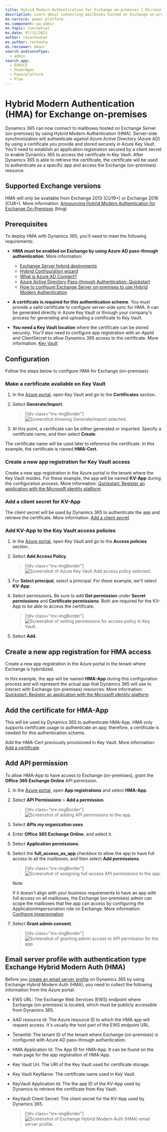```yaml
---
title: Hybrid Modern Authentication for Exchange on-premises | Microsoft Docs
description: Learn about connecting mailboxes hosted on Exchange on-premises Hybrid Modern Authentication to Dynamics 365.
ms.service: power-platform
ms.component: pa-admin
ms.topic: conceptual
ms.date: 07/12/2021
author: revachauhan
ms.author: rechauha
ms.reviewer: mkaur
search.audienceType: 
  - admin
search.app:
  - D365CE
  - PowerApps
  - Powerplatform
  - Flow
---
```


# Hybrid Modern Authentication (HMA) for Exchange on-premises


Dynamics 365 can now connect to mailboxes hosted on Exchange Server (on-premises) by using Hybrid Modern Authentication (HMA). Server-side synchronization will authenticate against Azure Active Directory (Azure AD) by using a certificate you provide and stored securely in Azure Key Vault. You'll need to establish an application registration secured by a client secret to enable Dynamics 365 to access the certificate in Key Vault. After Dynamics 365 is able to retrieve the certificate, the certificate will be used to authenticate as a specific app and access the Exchange (on-premises) resource. 

## Supported Exchange versions

HMA will only be available from Exchange 2013 (CU19+) or Exchange 2016 (CU8+)<!--note from editor: Is it okay that in the post, these CU versions are given for Exchange Server? I'll stop asking now.-->. More information: [Announcing Hybrid Modern Authentication for Exchange On-Premises](https://techcommunity.microsoft.com/t5/exchange-team-blog/announcing-hybrid-modern-authentication-for-exchange-on-premises/ba-p/607476) (blog)

## Prerequisites

To deploy HMA with Dynamics 365, you'll need to meet the following requirements:

- **HMA must be enabled on Exchange by using Azure AD pass-through authentication**. More information:

  - [Exchange Server hybrid deployments](/exchange/exchange-hybrid)
  - [Hybrid Configuration wizard](/exchange/hybrid-configuration-wizard)
  - [What is Azure AD Connect?](/azure/active-directory/hybrid/whatis-azure-ad-connect)
  - [Azure Active Directory Pass-through Authentication: Quickstart](/azure/active-directory/hybrid/how-to-connect-pta-quick-start)
  - [How to configure Exchange Server on-premises to use Hybrid Modern Authentication](/microsoft-365/enterprise/configure-exchange-server-for-hybrid-modern-authentication?view=o365-worldwide)
 
- **A certificate is required for this authentication scheme**. You must provide a valid certificate to configure server-side sync for HMA. It can be generated directly in Azure Key Vault or through your company's process for generating and uploading a certificate to Key Vault.

- **You need a Key Vault location** where the certificate can be stored securely. You'll also need to configure app registration with an AppId and ClientSecret to allow Dynamics 365 access to the certificate. More information: [Key Vault](https://azure.microsoft.com/services/key-vault/)

## Configuration 

Follow the steps below to configure HMA for Exchange (on-premises).

### Make a certificate available on Key Vault

1. In the [Azure portal](https://portal.azure.com/), open Key Vault and go to the **Certificates** section. 

2. Select **Generate/Import**.

   > [!div class="mx-imgBorder"] 
   > ![Screenshot showing Generate/Import selected.](media/azure-key-vault-generate-import[1].png "Select Generate/Import")

3. At this point, a certificate can be either generated or imported. Specify a certificate name, and then select **Create**. 

The certificate name will be used later to reference the certificate. In this example, the certificate is named **HMA-Cert**. 

### Create a new app registration for Key Vault access 

Create a new app registration in the Azure portal in the tenant where the Key Vault resides. For these example, the app will be named **KV-App** during the configuration process. More information: [Quickstart: Register an application with the Microsoft identity platform](/azure/active-directory/develop/quickstart-register-app)

### Add a client secret for KV-App 

The client secret will be used by Dynamics 365 to authenticate the app and retrieve the certificate. More information: [Add a client secret](/azure/active-directory/develop/quickstart-register-app#add-a-client-secret)

### Add KV-App to the Key Vault access policies 

1. In the [Azure portal](https://portal.azure.com/), open Key Vault and go to the **Access policies** section. 

2. Select **Add Access Policy**.

   > [!div class="mx-imgBorder"] 
   > ![Screenshot of Azure Key Vault Add access policy selected.](media/azure-key-vault-access-policies2[1].png "Azure Key Vault add access policy")

3. For **Select principal**, select a principal. For these example, we'll select **KV-App**. 

4. Select permissions. Be sure to add **Get permission** under **Secret permissions** and **Certificate permissions**.  Both are required for the KV-App to be able to access the certificate.

   > [!div class="mx-imgBorder"] 
   > ![Screenshot of setting permissions for access policy in Key Vault.](media/azure-key-vault-add-access-policy[1].png "Key Vault set permissions for access policy")

5. Select **Add**.

## Create a new app registration for HMA access 

Create a new app registration in the Azure portal in the tenant where Exchange is hybridized. 

In this example, the app will be named **HMA-App** during this configuration process and will represent the actual app that Dynamics 365 will use to interact with Exchange (on-premises) resources. More information: [Quickstart: Register an application with the Microsoft identity platform](/azure/active-directory/develop/quickstart-register-app)

## Add the certificate for HMA-App 

This will be used by Dynamics 365 to authenticate HMA-App. HMA only supports certificate usage to authenticate an app; therefore, a certificate is needed for this authentication scheme. 

Add the HMA-Cert previously provisioned in Key Vault. More information: [Add a certificate](/azure/active-directory/develop/quickstart-register-app#add-a-certificate)

## Add API permission 

To allow HMA-App to have access to Exchange (on-premises), grant the **Office 365 Exchange Online** API permission.

1. In the [Azure portal](https://portal.azure.com/), open **App registrations** and select **HMA-App**. 

2. Select **API Permissions** > **Add a permission**.

   > [!div class="mx-imgBorder"] 
   > ![Screenshot of adding API permissions to the app.](media/azure-key-vault-api-permissions[1].png "Add API permissions to the app")

3. Select **APIs my organization uses**.

4. Enter **Office 365 Exchange Online**, and select it.

5. Select **Application permissions**.

6. Select the **full_access_as_app** checkbox to allow the app to have full access to all the mailboxes, and then select **Add permissions**.

   > [!div class="mx-imgBorder"] 
   > ![Screenshot of assigning full-access API permissions to the app.](media/azure-key-vault-api-permissions-full-access[1].png "Assign full access API permissions to the app")


   > [!NOTE]
   > If it doesn't align with your business requirements to have an app with full access on all mailboxes, the Exchange (on-premises) admin can scope the mailboxes that the app can access by configuring the ApplicationImpersonation role on Exchange. More information: [Configure impersonation](/exchange/client-developer/exchange-web-services/how-to-configure-impersonation)

7. Select **Grant admin consent**.

   > [!div class="mx-imgBorder"] 
   > ![Screenshot of granting admin access to API permission for the app.](media/azure-key-vault-api-permissions-grant-admin-access[1].png "Grant admin access to API permission for the app")


## Email server profile with authentication type Exchange Hybrid Modern Auth (HMA)

Before you [create an email server profile](connect-exchange-server-on-premises.md) on Dynamics 365 by using Exchange Hybrid Modern Auth (HMA), you need to collect the following information from the Azure portal:

- EWS URL: The Exchange Web Services (EWS) endpoint where Exchange (on-premises) is located, which must be publicly accessible from Dynamics 365. 
- AAD resource Id: The Azure resource ID to which the HMA app will request access. It's usually the host part of the EWS endpoint URL. 
- TenantId: The tenant ID of the tenant where Exchange (on-premises) is configured with Azure AD pass-through authentication. 
- HMA Application Id: The App ID for HMA-App. It can be found on the main page for the app registration of HMA-App.
- Key Vault Uri: The URI of the Key Vault used for certificate storage. 
- Key Vault KeyName: The certificate name used in Key Vault. 
- KeyVault Application Id: The the app ID of the KV-App used by Dynamics to retrieve the certificate from Key Vault.
- KeyVault Client Secret: The client secret for the KV-App used by Dynamics 365. 

  > [!div class="mx-imgBorder"] 
  > ![Screenshot of Exchange Hybrid Modern Auth (HMA) email server profile.](media/hma-auth.png "Exchange Hybrid Modern Auth (HMA)")
